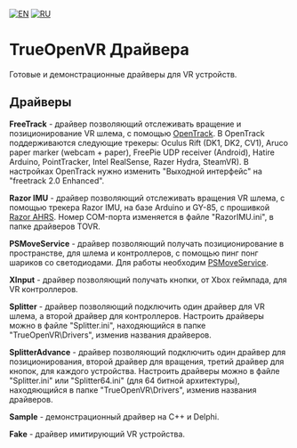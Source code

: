 ﻿[![EN](https://user-images.githubusercontent.com/9499881/33184537-7be87e86-d096-11e7-89bb-f3286f752bc6.png)](https://github.com/TrueOpenVR/TrueOpenVR-Drivers/blob/master/README.md) [![RU](https://user-images.githubusercontent.com/9499881/27683795-5b0fbac6-5cd8-11e7-929c-057833e01fb1.png)](https://github.com/TrueOpenVR/TrueOpenVR-Drivers/blob/master/README.RU.md)
# TrueOpenVR Драйвера
Готовые и демонстрационные драйверы для VR устройств.

## Драйверы
**FreeTrack** - драйвер позволяющий отслеживать вращение и позиционирование VR шлема, с помощью [OpenTrack](https://github.com/opentrack/opentrack/). В OpenTrack поддерживаются следующие трекеры: Oculus Rift (DK1, DK2, CV1), Aruco paper marker (webcam + paper), FreePie UDP receiver (Android), Hatire Arduino, PointTracker, Intel RealSense, Razer Hydra, SteamVR). В настройках OpenTrack нужно изменить "Выходной интерфейс" на "freetrack 2.0 Enhanced".

**Razor IMU** - драйвер позволяющий отслеживать вращения VR шлема, с помощью трекера Razor IMU, на базе Arduino и GY-85, с прошивкой [Razor AHRS](https://github.com/Razor-AHRS/razor-9dof-ahrs/tree/master/Arduino). Номер COM-порта изменяется в файле "RazorIMU.ini", в папке драйверов TOVR.

**PSMoveService** - драйвер позволяющий получать позиционирование в пространстве, для шлема и контроллеров, с помощью пинг понг шариков со светодиодами. Для работы необходим [PSMoveService](https://github.com/cboulay/PSMoveService).

**XInput** - драйвер позволяющий получать кнопки, от Xbox геймпада, для VR контроллеров.

**Splitter** - драйвер позволяющий подключить один драйвер для VR шлема, а второй драйвер для контроллеров. Настроить драйверы можно в файле "Splitter.ini", находяющийся в папке "TrueOpenVR\Drivers", изменив названия драйверов.

**SplitterAdvance** - драйвер позволяющий подключить один драйвер для позиционирования, второй драйвер для вращения, третий драйвер для кнопок, для каждого устройства. Настроить драйверы можно в файле "Splitter.ini" или "Splitter64.ini" (для 64 битной архитектуры), находяющийся в папке "TrueOpenVR\Drivers", изменив названия драйверов.

**Sample** - демонстрационный драйвер на С++ и Delphi. 

**Fake** - драйвер имитирующий VR устройства.

